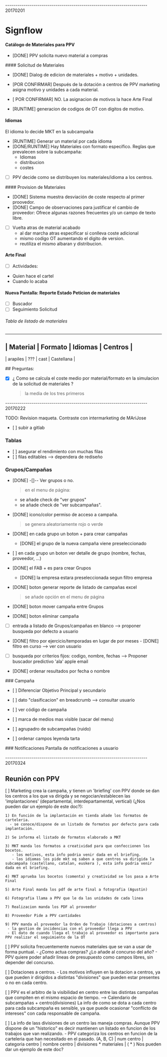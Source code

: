 ----------------------------------------------------------------------- 20170201

# Signflow

#### Catálogo de Materiales para PPV
- [DONE] PPV solicita nuevo material a compras

#### Solicitud de Materiales
- [DONE] Dialog de edicion de materiales + motivo + unidades.

- [POR CONFIRMAR] Después de la dotación a centros de PPV marketing asigna motivo y unidades a cada material.
- [ POR CONFIRMAR] NO. La asignacion de motivos la hace Arte Final

- [RUNTIME] generacion de codigos de OT con digitos de motivo.

#### Idiomas
El idioma lo decide MKT en la subcampaña
- [RUNTIME] Generar un material por cada idioma
- [DONE/RUNTIME] Hay Materiales con formato específico. Reglas que prevalecen sobre la subcampaña:
  - Idiomas
  - distribucion
  - costes

 - [ ] PPV decide como se distribuyen los materiales/idioma a los centros.

#### Provision de Materiales

  - [DONE] Sistema muestra desviación de coste respecto al primer proovedor.
  - [DONE] Campo de observaciones para justificar el cambio de proveedor: Ofrece algunas razones frecuentes y/o un campo de texto libre.
  - [ ] Vuelta atras de material acabado
    - al dar marcha atras especificar si conlleva coste adicional
    - mismo codigo OT aumentando el digito de version.
    - reutiliza el mismo albaran y distribucion.

#### Arte Final
 - [ ] Actividades:
  - Quien hace el cartel
  - Cuando lo acaba

#### Nueva Pantalla: Reporte Estado Peticion de materiales
  - [ ] Buscador
  - [ ] Seguimiento Solicitud

###### Tabla de listado de materiales
----------------------------------------------
| Material | Formato | Idiomas | Centros     |
----------------------------------------------
| arapiles |   ???   |  cast   | Castellana  |


## Preguntas:

  - [x] ¿ Como se calcula el coste medio por material/formato en la simulacion de la solicitud de materiales ?

    > la media de los tres primeros



----------------------------------------------------------------------- 20170222


TODO: Revision maqueta. Contraste con intermarketing de MAriJose

- [ ] subir a gitlab

### Tablas
- [ ] asegurar el rendimiento con muchas filas
- [ ] filas editables --> dependera de rediseño

### Grupos/Campañas

- [DONE] -[]-- Ver grupos o no.

  > en el menu de página:
    - se añade check de "ver grupos"
    - se añade check de "ver subcampañas".

- [DONE] icono/color permiso de acceso a campaña.

  > se genera aleatoriamente rojo o verde

- [DONE] en cada grupo un boton + para crear campañas
  - [DONE] el grupo de la nueva campaña viene preseleccionado

- [ ] en cada grupo un boton ver detalle de grupo (nombre, fechas, proveedor, ...)
- [DONE] el FAB + es para crear Grupos
  - [DONE] la empresa estara preseleccionada segun filtro empresa

- [DONE] boton generar reporte de listado de campañas excel
  > se añade opción en el menu de página

- [DONE] boton mover campaña entre Grupos
- [DONE] boton eliminar campaña

- [ ] entrada a listado de Grupos/campañas en blanco --> proponer busqueda por defecto a usuario
- [DONE] filtro por ejercicio/temporadas en lugar de por meses
- [DONE] filtro en curso --> ver con usuario
- [ ] busqueda por criterios fijos: codigo, nombre, fechas --> Proponer buscador predictivo 'ala' apple email
- [DONE] ordenar resultados por fecha o nombre

### Campaña
- [ ] Diferenciar Objetivo Principal y secundario
- [ ] dato "clasificacion" en breadcrumb --> consultar usuario
- [ ] ver código de campaña
- [ ] marca de medios mas visible (sacar del menu)

- [ ] agrupadro de subcampañas (ruido)
- [ ] ordenar campos leyenda tarta


### Notificaciones
Pantalla de notificaciones a usuario


----------------------------------------------------------------------- 20170324

Reunión con PPV
---------------

 [ ] Marketing crea la campaña, y tienen un 'briefing' con PPV donde se dan los centros a los que va dirigda y se negocian/establecen las 'implantaciones' (departamental, interdepartamental, vertical) (¿Nos pueden dar un ejemplo de este doc?):

    1) En función de la implantación en tienda añade los formatos de carteleria.
      - se conoce/dispone de un listado de formatos por defecto para cada implantación.

    2) Se informa el listado de formatos elaborado a MKT

    3) MKT manda los formatos a creatividad para que confeccionen los bocetos.
       - los motivos, esta info podria venir dada en el briefing.
       - los idiomas los pide mkt xq saben a que centros va dirigida la subcampaña (castellano, catalan, euskera ), esta info podria venir dada en el briefing.

    4) MKT aprueba los bocetos (comenta) y creatividad se los pasa a Arte Final

    5) Arte Final manda los pdf de arte final a fotografia (Agustin)

    6) Fotografia llama a PPV que le da las unidades de cada linea

    7) Realizacion manda los PDF al proveedor

    8) Proveedor Pide a PPV cantidades

    9) PPV manda al proveedor la Orden de Trabajo (dotaciones a centros)
     - la gestion de incidencias con el proveedor llega a PPV
     - El dato de cuando llega el trabajo al proveedor es importante para PPV realizar el seguimiento de la OT


 [ ] PPV solicita frecuentemente nuevos materiales que se van a usar de forma puntual.
    - ¿Como actua compras? ¿Lo añade al concurso del año?
    - PPV quiere poder añadir lineas de presupuesto como campos libres, sin depender del concurso.

 [ ] Dotaciones a centros.
    - Los motivos influyen en la dotacion a centros, ya que pueden ir dirigidos a distintas "divisiones" que pueden estar presentes o no en cada centro.

 [ ] PPV es el arbitro de la visibilidad en centro entre las distintas campañas que compiten en el mismo espacio de tiempo.
     --> Calendario de subcampañas + centro(divisiones)
     La info de como se dota a cada centro para cada subcampaña es sensible, ya que puede ocasionar "conflicto de intereses" con cada responsable de campaña.

 [ ] La info de lass divisiones de un centro las maneja compras. Aunque PPV dispone de un "historico" es decir mantienen un listado en funcion de los trabajos que van realizando.
     - PPV categoriza los centros en funcion de la carteleria que han necesitado en el pasado. (A, B, C)
        | num centro | categoria centro | nombre centro | divisiones * materiales |
        ( * ) Nos pueden dar un ejemplo de este doc?

